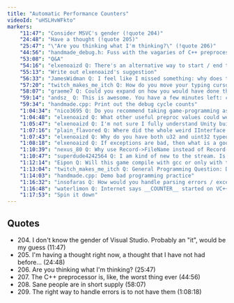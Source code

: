 ```yaml
---
title: "Automatic Performance Counters"
videoId: "uHSLHvWFkto"
markers:
    "11:47": "Consider MSVC's gender (!quote 204)"
    "24:48": "Have a thought (!quote 205)"
    "25:47": "\"Are you thinking what I'm thinking?\" (!quote 206)"
    "44:56": "handmade_debug.h: Fuss with the vagaries of C++ preprocessor nonsense (!quote 207)"
    "53:08": "Q&A"
    "54:16": "elxenoaizd Q: There's an alternative way to start / end the counter instead of using constructor / destructor pair, and you don't have to store the data in the struct. Maybe not as convenient but it's worth mentioning. I use it quite often when I have to 'begin X' -- write code -- 'end X'. It's basically a hacked / tweaked version of C#'s 'using' statement. I think you'll find it interesting"
    "55:13": "Write out elxenoaizd's suggestion"
    "56:33": "JamesWidman Q: I feel like I missed something: why does the array name need to be different between builds?"
    "57:20": "twitch_makes_me_itch Q: How do you move your typing cursor around so fast? Is that an IDE-specific macro?"
    "58:07": "graeme7 Q: Could you expand on how you would have done the char *Filename / *FunctionName with uints instead? (!quote 208)"
    "59:14": "andsz_ Q: This is awesome. You have a few minutes left: could you output the results or show them in the debugger?"
    "59:34": "handmade.cpp: Print out the debug cycle counts"
    "1:04:34": "nico3695 Q: Do you recommend taking game-programming as a major or programming in general?"
    "1:04:48": "elxenoaizd Q: What other useful preproc values could we use other than __FILE__, __FUNCTION__ and __LINE__?"
    "1:05:47": "elxenoaizd Q: I'm not sure I fully understand Unity builds. So Unity build is when we compile everything to a single file? I don't think that's the case because we do have multiple source files in HMH..."
    "1:07:16": "plain_flavored Q: Where did the whole weird IInterface CClass style of programming I see everywhere come from?"
    "1:07:43": "elxenoaizd Q: Why do you have both u32 and uint32 typedefs? What's the difference?"
    "1:08:18": "elxenoaizd Q: If exceptions are bad, then what is a good way to handle errors? Just return error codes? A global error value like in errno or GetLastError()? What do you think of the idea of having a central error handling function that we call and pass it the error id and it acts accordingly (switch statement maybe)? (!quote 209)"
    "1:10:39": "nexus_80 Q: Why use Record->FileName instead of Record->FuncionName?"
    "1:10:47": "superdude4242564 Q: I am kind of new to the stream. Is there a reason you hate C++ so much?"
    "1:12:14": "Eipon Q: Will this game compile with gcc or only with the Visual Studio compiler?"
    "1:13:04": "twitch_makes_me_itch Q: General Programming Question: Do you see the use of public variables being accessed outside the class bad practice, versus using a \"getter / accessor\" function?"
    "1:14:03": "handmade.cpp: Demo bad programming practice"
    "1:16:32": "insofaras Q: How would you handle parsing errors / exceptions in a recursive decent parser?"
    "1:16:48": "waterlimon Q: Internet says __COUNTER__ started on VC++"
    "1:17:53": "Spin it down"
---
```


## Quotes

* 204\. I don't know the gender of Visual Studio. Probably an "it", would be my guess (11:47)
* 205\. I'm having a thought right now, a thought that I have not had before... (24:48)
* 206\. Are you thinking what I'm thinking? (25:47)
* 207\. The C++ preprocessor is, like, the worst thing ever (44:56)
* 208\. Sane people are in short supply (58:07)
* 209\. The right way to handle errors is to not have them (1:08:18)
